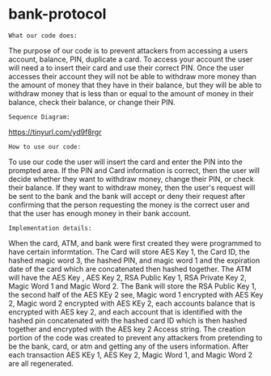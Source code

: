 # bank-protocol
    What our code does:

The purpose of our code is to prevent attackers from accessing a users account, balance, PIN, duplicate a card. To access your account the user will need a to insert their card and use their correct PIN. Once the user accesses their account they will not be able to withdraw more money than the amount of money that they have in their balance, but they will be able to withdraw money that is less than or equal to the amount of money in their balance, check their balance, or change their PIN. 


    Sequence Diagram:

   https://tinyurl.com/yd9f8rgr 


    How to use our code:

To use our code the user will insert the card and enter the PIN into the prompted area. If the PIN and Card information is correct, then the user will decide whether they want to withdraw money, change their PIN, or check their balance. If they want to withdraw money, then the user's request will be sent to the bank and the bank will accept or deny their request after confirming that the person requesting the money is the correct user and that the user has enough money in their bank account.

    Implementation details:

When the card, ATM, and bank were first created they were programmed to have certain informtation. The Card will store AES Key 1, the Card ID, the hashed magic word 3, the hashed PIN, and magic word 1 and the expiration date of the card which are concatenated then hashed together. The ATM will have the AES Key , AES Key 2, RSA Public Key 1, RSA Private Key 2, Magic Word 1 and Magic Word 2. The Bank will store the RSA Public Key 1, the second half of the AES KEy 2 see, Magic word 1 encrypted with AES Key 2, Magic word 2 encrypted with AES KEy 2, each accounts balance that is encrypted with AES key 2, and each account that is identified with the hashed pin concatenated with the hashed card ID which is then hashed together and encrypted with the AES key 2 Access string. The creation portion of the code was created to prevent any attackers from pretending to be the bank, card, or atm and getting any of the users information. After each transaction AES KEy 1, AES Key 2, Magic Word 1, and Magic Word 2 are all regenerated.

